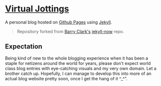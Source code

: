 # [Virtual Jottings](https://thejusgsajan.github.io/)
A personal blog hosted on [Github Pages](https://pages.github.com/) using [Jekyll](https://jekyllrb.com/).
> Repository forked from [Barry Clark's](https://github.com/barryclark) [jekyll-now](https://github.com/barryclark/jekyll-now) repo.

## Expectation
Being kind of new to the whole blogging experience when it has been a staple for netizens around the world for years, please don't expect world class blog entries with eye-catching visuals and my very own domain. Let a brother catch up. Hopefully, I can manage to develop this into more of an actual blog website pretty soon, once I get the hang of it ^_^".